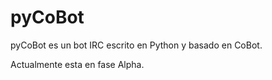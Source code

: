 pyCoBot
=======

pyCoBot es un bot IRC escrito en Python y basado en CoBot.

Actualmente esta en fase Alpha.
